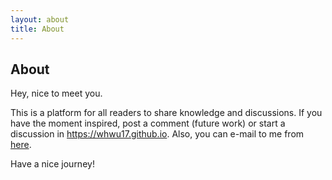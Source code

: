 ```yaml
---
layout: about
title: About
---
```


## About


Hey, nice to meet you. 

This is a platform for all readers to share knowledge and discussions. If you have the moment inspired, post a comment (future work) or start a discussion in <a href="https://whwu17.github.io">https://whwu17.github.io</a>. Also, you can e-mail to me from <a href="mailto://whwu17@foxmail.com">here</a>.



Have a nice journey!

